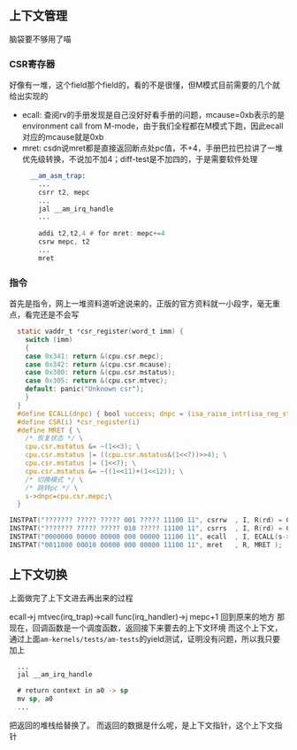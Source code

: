 ## 上下文管理

脑袋要不够用了喵

### CSR寄存器
好像有一堆，这个field那个field的，看的不是很懂，但M模式目前需要的几个就给出实现的
- ecall: 查阅rv的手册发现是自己没好好看手册的问题，mcause=0xb表示的是environment call from M-mode，由于我们全程都在M模式下跑，因此ecall对应的mcause就是0xb
- mret: csdn说mret都是直接返回断点处pc值，不+4，手册巴拉巴拉讲了一堆优先级转换，不说加不加4；diff-test是不加四的，于是需要软件处理
  ```asm
    __am_asm_trap:
      ...
      csrr t2, mepc
      ...
      jal __am_irq_handle
      ...
      
      addi t2,t2,4 # for mret: mepc+=4
      csrw mepc, t2
      ...
      mret
  ```

### 指令
首先是指令，网上一堆资料道听途说来的，正版的官方资料就一小段字，毫无重点，看完还是不会写

  ```c
    static vaddr_t *csr_register(word_t imm) {
      switch (imm)
      {
      case 0x341: return &(cpu.csr.mepc);
      case 0x342: return &(cpu.csr.mcause);
      case 0x300: return &(cpu.csr.mstatus);
      case 0x305: return &(cpu.csr.mtvec);
      default: panic("Unknown csr");
      }
    }
    #define ECALL(dnpc) { bool success; dnpc = (isa_raise_intr(isa_reg_str2val(MUXDEF(CONFIG_RVE, "a5", "a7"), &success), s->pc));cpu.csr.mcause=0xb; }
    #define CSR(i) *csr_register(i)
    #define MRET { \
      /* 恢复状态 */ \
      cpu.csr.mstatus &= ~(1<<3); \
      cpu.csr.mstatus |= ((cpu.csr.mstatus&(1<<7))>>4); \
      cpu.csr.mstatus |= (1<<7); \
      cpu.csr.mstatus &= ~((1<<11)+(1<<12)); \
      /* 切换模式 */ \
      /* 跳转pc */ \
      s->dnpc=cpu.csr.mepc;\
    }
  ```

```c
INSTPAT("??????? ????? ????? 001 ????? 11100 11", csrrw  , I, R(rd) = CSR(imm); CSR(imm) = src1);
INSTPAT("??????? ????? ????? 010 ????? 11100 11", csrrs  , I, R(rd) = CSR(imm); CSR(imm) |= src1);
INSTPAT("0000000 00000 00000 000 00000 11100 11", ecall  , I, ECALL(s->dnpc));
INSTPAT("0011000 00010 00000 000 00000 11100 11", mret   , R, MRET );
```

## 上下文切换

上面做完了上下文进去再出来的过程

ecall->j mtvec(irq_trap)->call func(irq_handler)->j mepc+1 回到原来的地方
那现在，回调函数是一个调度函数，返回接下来要去的上下文环境
而这个上下文，通过上面`am-kernels/tests/am-tests`的yield测试，证明没有问题，所以我只要加上
```asm
  ...
  jal __am_irq_handle

  # return context in a0 -> sp
  mv sp, a0
  ...
```
把返回的堆栈给替换了。
而返回的数据是什么呢，是上下文指针，这个上下文指针